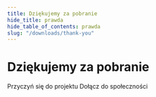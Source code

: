 ```yaml
---
title: Dziękujemy za pobranie
hide_title: prawda
hide_table_of_contents: prawda
slug: "/downloads/thank-you"
---
```


<div className="text-center margin-top--xl">

# Dziękujemy za pobranie

<div className="row margin-bottom--lg padding--sm flex-center">
<Link className="button button--outline button--warning button--lg margin--sm" href="/contributing">
  Przyczyń się do projektu
</Link>
<Link className="button button--outline button--info button--lg margin--sm" href="https://linwood.dev/matrix">
  Dołącz do społeczności
</Link>

</div>

</div>
